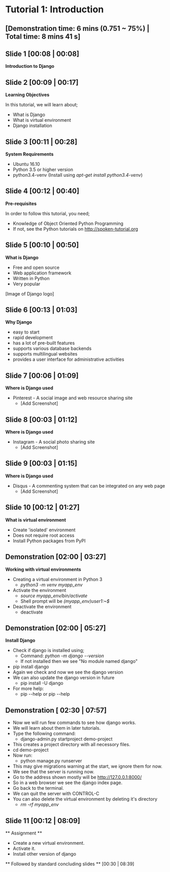 Tutorial 1: Introduction
=============================
[Demonstration time: 6 mins (0.751 ~ 75%) | Total time: 8 mins 41 s]
-------------

Slide 1 [00:08 | 00:08]
-------------
**Introduction to Django**

Slide 2 [00:09 | 00:17]
--------------

**Learning Objectives**

In this tutorial, we will learn about;
  - What is Django
  - What is virtual environment
  - Django installation

Slide 3 [00:11 | 00:28]
---------------

**System Requirements**
  - Ubuntu 16.10
  - Python 3.5 or higher version
  - python3.4-venv (Install using *apt-get install python3.4-venv*)
	
Slide 4 [00:12 | 00:40]
---------------

**Pre-requisites**

In order to follow this tutorial, you need;
  - Knowledge of Object Oriented Python Programming
  - If not, see the Python tutorials on http://spoken-tutorial.org
	
Slide 5 [00:10 | 00:50]
----------------

**What is Django**
  - Free and open source
  - Web application framework 
  - Written in Python
  - Very popular

[Image of Django logo]


Slide 6 [00:13 | 01:03]
-------------------

**Why Django**
  - easy to start
  - rapid development
  - has a lot of pre-built features
  - supports various database backends
  - supports multilingual websites
  - provides a user interface for administrative activities


Slide 7 [00:06 | 01:09]
--------------

**Where is Django used**

  - Pinterest - A social image and web resource sharing site
    - [Add Screenshot]

Slide 8 [00:03 | 01:12]
--------------

**Where is Django used**

  - Instagram - A social photo sharing site
    - [Add Screenshot]

Slide 9 [00:03 | 01:15]
--------------

**Where is Django used**

  - Disqus - A commenting system that can be integrated on any web page
    - [Add Screenshot]

Slide 10 [00:12 | 01:27]
---------------

**What is virtual environment**
  - Create 'isolated' environment
  - Does not require root access
  - Install Python packages from PyPI
   
Demonstration [02:00 | 03:27]
----------------

**Working with virtual environments**
  - Creating a virtual environment in Python 3
    - *python3 -m venv myapp_env*
  - Activate the environment
    - *source myapp_env/bin/activate*
    - Shell prompt will be *(myapp_env)user1:~$*
  - Deactivate the environment
    - deactivate
    
Demonstration [02:00 | 05:27]
---------------

**Install Django**
  - Check if django is installed using;
    - Command: *python -m django --version*
    - If not installed then we see "No module named django"
  - pip install django
  - Again we check and now we see the django version
  - We can also update the django version in future
    - pip install -U django
  - For more help:
    - pip --help or pip <command> --help

Demonstration [ 02:30 | 07:57]
---------------
- Now we will run few commands to see how django works.
- We will learn about them in later tutorials.
- Type the following command:
  - django-admin.py startproject demo-project
- This creates a project directory with all necessory files.
- cd demo-project
- Now run:
   - python manage.py runserver
- This may give migrations warning at the start, we ignore them for now.
- We see that the server is running now.
- Go to the address shown mostly will be http://127.0.0.1:8000/
- So in a web browser we see the django index page.
- Go back to the terminal.
- We can quit the server with CONTROL-C
- You can also delete the virtual environment by deleting it's directory
  - *rm -rf myapp_env*
    
Slide 11 [00:12 | 08:09]
---------------   
** Assignment ** 
 - Create a new virtual environment.
 - Activate it.
 - Install other version of django

 ** Followed by standard concluding slides ** [00:30 | 08:39] 
